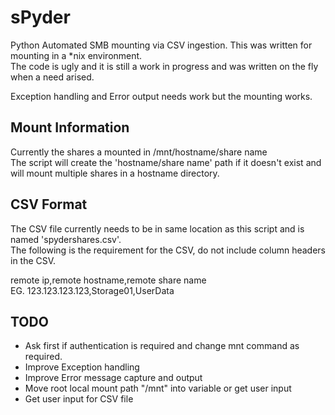 # sPyder
Python Automated SMB mounting via CSV ingestion.  This was written for mounting in a \*nix environment.<br>
The code is ugly and it is still a work in progress and was written on the fly when a need arised.

Exception handling and Error output needs work but the mounting works.

## Mount Information
Currently the shares a mounted in /mnt/hostname/share name<br>
The script will create the 'hostname/share name' path if it doesn't exist and will mount multiple shares in a hostname directory.


## CSV Format
The CSV file currently needs to be in same location as this script and is named 'spydershares.csv'.<br>
The following is the requirement for the CSV, do not include column headers in the CSV.

remote ip,remote hostname,remote share name<br>
EG. 123.123.123.123,Storage01,UserData


## TODO
* Ask first if authentication is required and change mnt command as required.
* Improve Exception handling
* Improve Error message capture and output
* Move root local mount path "/mnt" into variable or get user input
* Get user input for CSV file

